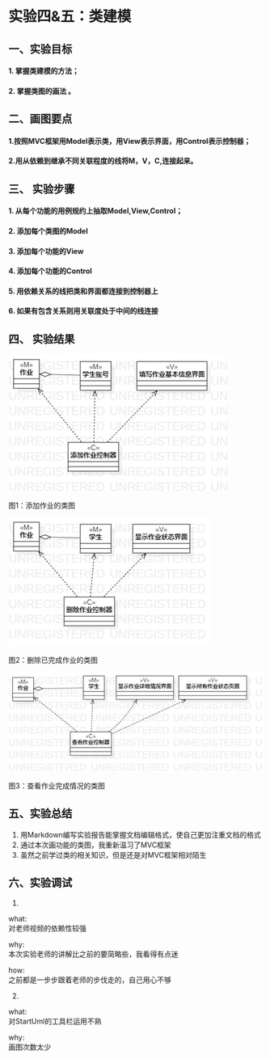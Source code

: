# 实验四&五：类建模  

## 一、实验目标

#### 1. 掌握类建模的方法；
#### 2. 掌握类图的画法 。


## 二、画图要点  

#### 1.按照MVC框架用Model表示类，用View表示界面，用Control表示控制器；  
#### 2.用从依赖到继承不同关联程度的线将M，V，C,连接起来。

## 三、 实验步骤

#### 1. 从每个功能的用例规约上抽取Model,View,Control；
#### 2. 添加每个类图的Model
#### 3. 添加每个功能的View
#### 4. 添加每个功能的Control
#### 5. 用依赖关系的线把类和界面都连接到控制器上
#### 6. 如果有包含关系则用关联度处于中间的线连接

## 四、 实验结果  

![添加作业的类图](./添加作业的类图.jpg)

图1：添加作业的类图

![删除已完成作业的类图](./删除已完成作业的类图.jpg)

图2：删除已完成作业的类图

![查看作业的类图](./查看作业的类图.jpg)

图3：查看作业完成情况的类图

## 五、实验总结
1. 用Markdown编写实验报告能掌握文档编辑格式，使自己更加注重文档的格式
2. 通过本次画功能的类图，我重新温习了MVC框架
3. 虽然之前学过类的相关知识，但是还是对MVC框架相对陌生

## 六、实验调试
1. 
what:  
对老师视频的依赖性较强

why:  
本次实验老师的讲解比之前的要简略些，我看得有点迷

how:  
之前都是一步步跟着老师的步伐走的，自己用心不够

2. 
what:  
对StartUml的工具栏运用不熟

why:  
画图次数太少


 
